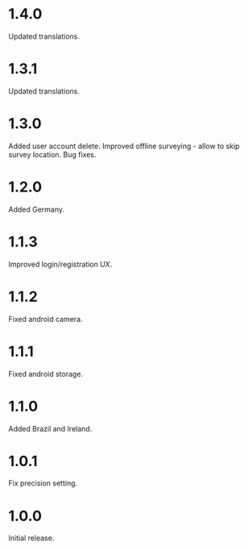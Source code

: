 # 1.4.0

Updated translations.

# 1.3.1

Updated translations.

# 1.3.0

Added user account delete.
Improved offline surveying - allow to skip survey location.
Bug fixes.

# 1.2.0

Added Germany.

# 1.1.3

Improved login/registration UX.

# 1.1.2

Fixed android camera.

# 1.1.1

Fixed android storage.

# 1.1.0

Added Brazil and Ireland.

# 1.0.1

Fix precision setting.

# 1.0.0

Initial release.
